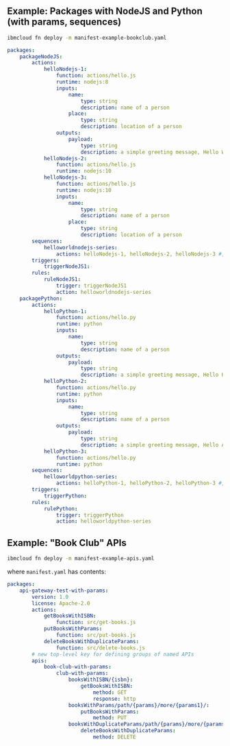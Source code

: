 <!--
#
# Licensed to the Apache Software Foundation (ASF) under one or more
# contributor license agreements.  See the NOTICE file distributed with
# this work for additional information regarding copyright ownership.
# The ASF licenses this file to You under the Apache License, Version 2.0
# (the "License"); you may not use this file except in compliance with
# the License.  You may obtain a copy of the License at
#
#     http://www.apache.org/licenses/LICENSE-2.0
#
# Unless required by applicable law or agreed to in writing, software
# distributed under the License is distributed on an "AS IS" BASIS,
# WITHOUT WARRANTIES OR CONDITIONS OF ANY KIND, either express or implied.
# See the License for the specific language governing permissions and
# limitations under the License.
#
-->

## Example: Packages with NodeJS and Python (with params, sequences)

```bash
ibmcloud fn deploy -m manifest-example-bookclub.yaml
```

```yaml
packages:
    packageNodeJS:
        actions:
            helloNodejs-1:
                function: actions/hello.js
                runtime: nodejs:8
                inputs:
                    name:
                        type: string
                        description: name of a person
                    place:
                        type: string
                        description: location of a person
                outputs:
                    payload:
                        type: string
                        description: a simple greeting message, Hello World!
            helloNodejs-2:
                function: actions/hello.js
                runtime: nodejs:10
            helloNodejs-3:
                function: actions/hello.js
                runtime: nodejs:10
                inputs:
                    name:
                        type: string
                        description: name of a person
                    place:
                        type: string
                        description: location of a person
        sequences:
            helloworldnodejs-series:
                actions: helloNodejs-1, helloNodejs-2, helloNodejs-3 #, hellowhisk/greeting, hellowhisk/httpGet, myhelloworlds/hello-js
        triggers:
            triggerNodeJS1:
        rules:
            ruleNodeJS1:
                trigger: triggerNodeJS1
                action: helloworldnodejs-series
    packagePython:
        actions:
            helloPython-1:
                function: actions/hello.py
                runtime: python
                inputs:
                    name:
                        type: string
                        description: name of a person
                outputs:
                    payload:
                        type: string
                        description: a simple greeting message, Hello Henry!
            helloPython-2:
                function: actions/hello.py
                runtime: python
                inputs:
                    name:
                        type: string
                        description: name of a person
                outputs:
                    payload:
                        type: string
                        description: a simple greeting message, Hello Alex!
            helloPython-3:
                function: actions/hello.py
                runtime: python
        sequences:
            helloworldpython-series:
                actions: helloPython-1, helloPython-2, helloPython-3 #, hellowhisk/greeting, hellowhisk/httpGet, helloworlds/hello-js
        triggers:
            triggerPython:
        rules:
            rulePython:
                trigger: triggerPython
                action: helloworldpython-series
```

## Example: "Book Club" APIs

```bash
ibmcloud fn deploy -m manifest-example-apis.yaml
```

where `manifest.yaml` has contents:

```yaml
packages:
    api-gateway-test-with-params:
        version: 1.0
        license: Apache-2.0
        actions:
            getBooksWithISBN:
                function: src/get-books.js
            putBooksWithParams:
                function: src/put-books.js
            deleteBooksWithDuplicateParams:
                function: src/delete-books.js
        # new top-level key for defining groups of named APIs
        apis:
            book-club-with-params:
                club-with-params:
                    booksWithISBN/{isbn}:
                        getBooksWithISBN:
                            method: GET
                            response: http
                    booksWithParams/path/{params}/more/{params1}/:
                        putBooksWithParams:
                            method: PUT
                    booksWithDuplicateParams/path/{params}/more/{params}/:
                        deleteBooksWithDuplicateParams:
                            method: DELETE

```
